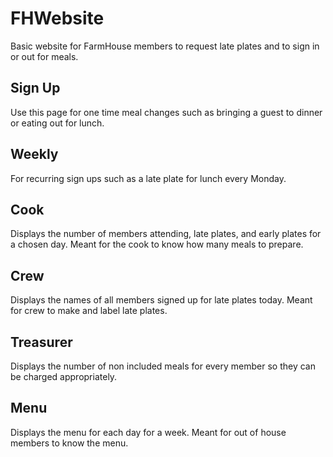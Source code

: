 # FHWebsite
Basic website for FarmHouse members to request late plates and to sign in or out for meals.

## Sign Up
Use this page for one time meal changes such as bringing a guest to dinner or eating out for lunch.

## Weekly
For recurring sign ups such as a late plate for lunch every Monday.

## Cook
Displays the number of members attending, late plates, and early plates for a chosen day. Meant for the cook to know how many meals to prepare.

## Crew
Displays the names of all members signed up for late plates today. Meant for crew to make and label late plates.

## Treasurer
Displays the number of non included meals for every member so they can be charged appropriately.

## Menu
Displays the menu for each day for a week. Meant for out of house members to know the menu.

